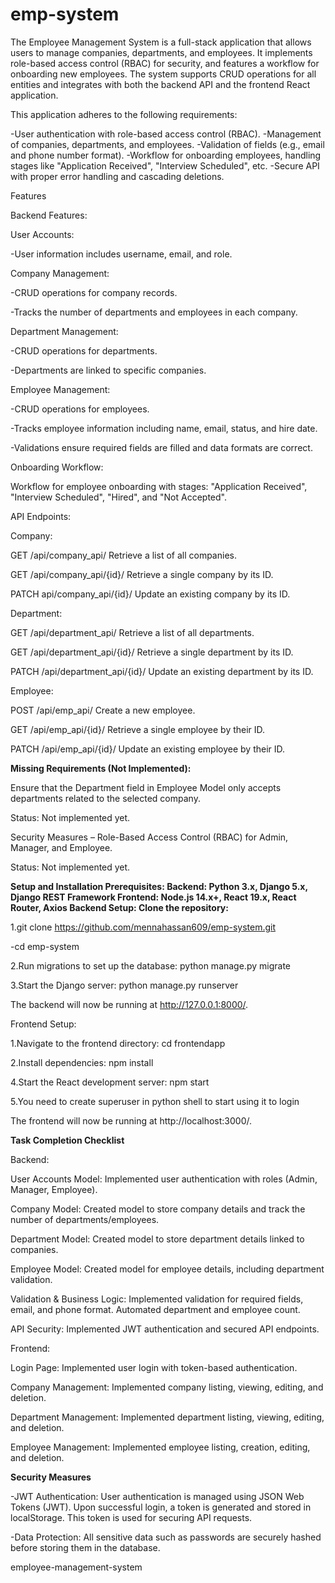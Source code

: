 # emp-system

The Employee Management System is a full-stack application that allows users to manage companies, departments, and employees. It implements role-based access control (RBAC) for security, and features a workflow for onboarding new employees. The system supports CRUD operations for all entities and integrates with both the backend API and the frontend React application.

This application adheres to the following requirements:

-User authentication with role-based access control (RBAC). -Management of companies, departments, and employees. -Validation of fields (e.g., email and phone number format). -Workflow for onboarding employees, handling stages like "Application Received", "Interview Scheduled", etc. -Secure API with proper error handling and cascading deletions.

Features

Backend Features:

User Accounts:

-User information includes username, email, and role. 

Company Management:

-CRUD operations for company records. 

-Tracks the number of departments and employees in each company.

Department Management:

-CRUD operations for departments. 

-Departments are linked to specific companies.

Employee Management:

-CRUD operations for employees. 

-Tracks employee information including name, email, status, and hire date. 

-Validations ensure required fields are filled and data formats are correct.

Onboarding Workflow:

Workflow for employee onboarding with stages: "Application Received", "Interview Scheduled", "Hired", and "Not Accepted".

API Endpoints:

Company:

GET /api/company_api/ Retrieve a list of all companies.


GET /api/company_api/{id}/ Retrieve a single company by its ID.


PATCH api/company_api/{id}/ Update an existing company by its ID.


Department:

GET /api/department_api/ Retrieve a list of all departments.


GET /api/department_api/{id}/ Retrieve a single department by its ID.


PATCH /api/department_api/{id}/ Update an existing department by its ID.


Employee:

POST /api/emp_api/ Create a new employee.

GET /api/emp_api/{id}/ Retrieve a single employee by their ID.

PATCH /api/emp_api/{id}/ Update an existing employee by their ID.

**Missing Requirements (Not Implemented):**

Ensure that the Department field in Employee Model only accepts departments related to the selected company. 

Status: Not implemented yet.


Security Measures – Role-Based Access Control (RBAC) for Admin, Manager, and Employee. 

Status: Not implemented yet.


**Setup and Installation Prerequisites: Backend: Python 3.x, Django 5.x, Django REST Framework Frontend: Node.js 14.x+, React 19.x, React Router, Axios Backend Setup: Clone the repository:**

1.git clone https://github.com/mennahassan609/emp-system.git 

-cd emp-system

2.Run migrations to set up the database: python manage.py migrate

3.Start the Django server: python manage.py runserver

The backend will now be running at http://127.0.0.1:8000/.

Frontend Setup:

1.Navigate to the frontend directory: cd frontendapp

2.Install dependencies: npm install

4.Start the React development server: npm start

5.You need to create superuser in python shell to start using it to login

The frontend will now be running at http://localhost:3000/.

**Task Completion Checklist**

Backend: 

User Accounts Model: Implemented user authentication with roles (Admin, Manager, Employee).

Company Model: Created model to store company details and track the number of departments/employees. 

Department Model: Created model to store department details linked to companies. 

Employee Model: Created model for employee details, including department validation. 

Validation & Business Logic: Implemented validation for required fields, email, and phone format. Automated department and employee count. 

API Security: Implemented JWT authentication and secured API endpoints. 

Frontend: 

Login Page: Implemented user login with token-based authentication. 

Company Management: Implemented company listing, viewing, editing, and deletion. 

Department Management: Implemented department listing, viewing, editing, and deletion. 

Employee Management: Implemented employee listing, creation, editing, and deletion.

**Security Measures**

-JWT Authentication: User authentication is managed using JSON Web Tokens (JWT). Upon successful login, a token is generated and stored in localStorage. This token is used for securing API requests. 

-Data Protection: All sensitive data such as passwords are securely hashed before storing them in the database.

employee-management-system
